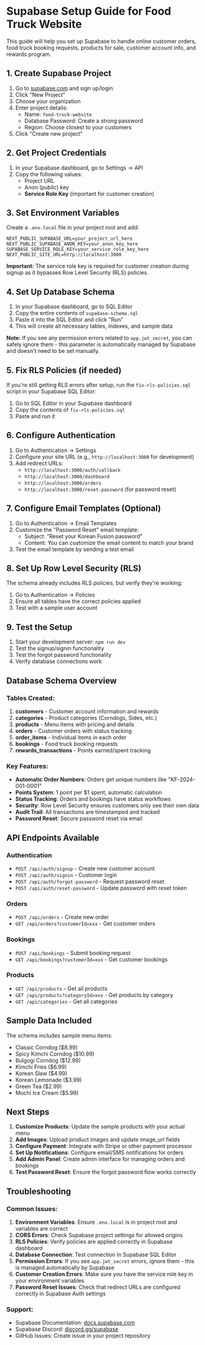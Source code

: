 # Supabase Setup Guide for Food Truck Website

This guide will help you set up Supabase to handle online customer orders, food truck booking requests, products for sale, customer account info, and rewards program.

## 1. Create Supabase Project

1. Go to [supabase.com](https://supabase.com) and sign up/login
2. Click "New Project"
3. Choose your organization
4. Enter project details:
   - Name: `food-truck-website`
   - Database Password: Create a strong password
   - Region: Choose closest to your customers
5. Click "Create new project"

## 2. Get Project Credentials

1. In your Supabase dashboard, go to Settings → API
2. Copy the following values:
   - Project URL
   - Anon (public) key
   - **Service Role Key** (important for customer creation)

## 3. Set Environment Variables

Create a `.env.local` file in your project root and add:

```env
NEXT_PUBLIC_SUPABASE_URL=your_project_url_here
NEXT_PUBLIC_SUPABASE_ANON_KEY=your_anon_key_here
SUPABASE_SERVICE_ROLE_KEY=your_service_role_key_here
NEXT_PUBLIC_SITE_URL=http://localhost:3000
```

**Important:** The service role key is required for customer creation during signup as it bypasses Row Level Security (RLS) policies.

## 4. Set Up Database Schema

1. In your Supabase dashboard, go to SQL Editor
2. Copy the entire contents of `supabase-schema.sql`
3. Paste it into the SQL Editor and click "Run"
4. This will create all necessary tables, indexes, and sample data

**Note:** If you see any permission errors related to `app.jwt_secret`, you can safely ignore them - this parameter is automatically managed by Supabase and doesn't need to be set manually.

## 5. Fix RLS Policies (if needed)

If you're still getting RLS errors after setup, run the `fix-rls-policies.sql` script in your Supabase SQL Editor:

1. Go to SQL Editor in your Supabase dashboard
2. Copy the contents of `fix-rls-policies.sql`
3. Paste and run it

## 6. Configure Authentication

1. Go to Authentication → Settings
2. Configure your site URL (e.g., `http://localhost:3000` for development)
3. Add redirect URLs:
   - `http://localhost:3000/auth/callback`
   - `http://localhost:3000/dashboard`
   - `http://localhost:3000/orders`
   - `http://localhost:3000/reset-password` (for password reset)

## 7. Configure Email Templates (Optional)

1. Go to Authentication → Email Templates
2. Customize the "Password Reset" email template:
   - Subject: "Reset your Korean Fusion password"
   - Content: You can customize the email content to match your brand
3. Test the email template by sending a test email

## 8. Set Up Row Level Security (RLS)

The schema already includes RLS policies, but verify they're working:

1. Go to Authentication → Policies
2. Ensure all tables have the correct policies applied
3. Test with a sample user account

## 9. Test the Setup

1. Start your development server: `npm run dev`
2. Test the signup/signin functionality
3. Test the forgot password functionality
4. Verify database connections work

## Database Schema Overview

### Tables Created:

1. **customers** - Customer account information and rewards
2. **categories** - Product categories (Corndogs, Sides, etc.)
3. **products** - Menu items with pricing and details
4. **orders** - Customer orders with status tracking
5. **order_items** - Individual items in each order
6. **bookings** - Food truck booking requests
7. **rewards_transactions** - Points earned/spent tracking

### Key Features:

- **Automatic Order Numbers**: Orders get unique numbers like "KF-2024-001-0001"
- **Points System**: 1 point per $1 spent, automatic calculation
- **Status Tracking**: Orders and bookings have status workflows
- **Security**: Row Level Security ensures customers only see their own data
- **Audit Trail**: All transactions are timestamped and tracked
- **Password Reset**: Secure password reset via email

## API Endpoints Available

### Authentication

- `POST /api/auth/signup` - Create new customer account
- `POST /api/auth/signin` - Customer login
- `POST /api/auth/forgot-password` - Request password reset
- `POST /api/auth/reset-password` - Update password with reset token

### Orders

- `POST /api/orders` - Create new order
- `GET /api/orders?customerId=xxx` - Get customer orders

### Bookings

- `POST /api/bookings` - Submit booking request
- `GET /api/bookings?customerId=xxx` - Get customer bookings

### Products

- `GET /api/products` - Get all products
- `GET /api/products?categoryId=xxx` - Get products by category
- `GET /api/categories` - Get all categories

## Sample Data Included

The schema includes sample menu items:

- Classic Corndog ($8.99)
- Spicy Kimchi Corndog ($10.99)
- Bulgogi Corndog ($12.99)
- Kimchi Fries ($6.99)
- Korean Slaw ($4.99)
- Korean Lemonade ($3.99)
- Green Tea ($2.99)
- Mochi Ice Cream ($5.99)

## Next Steps

1. **Customize Products**: Update the sample products with your actual menu
2. **Add Images**: Upload product images and update image_url fields
3. **Configure Payment**: Integrate with Stripe or other payment processor
4. **Set Up Notifications**: Configure email/SMS notifications for orders
5. **Add Admin Panel**: Create admin interface for managing orders and bookings
6. **Test Password Reset**: Ensure the forgot password flow works correctly

## Troubleshooting

### Common Issues:

1. **Environment Variables**: Ensure `.env.local` is in project root and variables are correct
2. **CORS Errors**: Check Supabase project settings for allowed origins
3. **RLS Policies**: Verify policies are applied correctly in Supabase dashboard
4. **Database Connection**: Test connection in Supabase SQL Editor
5. **Permission Errors**: If you see `app.jwt_secret` errors, ignore them - this is managed automatically by Supabase
6. **Customer Creation Errors**: Make sure you have the service role key in your environment variables
7. **Password Reset Issues**: Check that redirect URLs are configured correctly in Supabase Auth settings

### Support:

- Supabase Documentation: [docs.supabase.com](https://docs.supabase.com)
- Supabase Discord: [discord.gg/supabase](https://discord.gg/supabase)
- GitHub Issues: Create issue in your project repository
